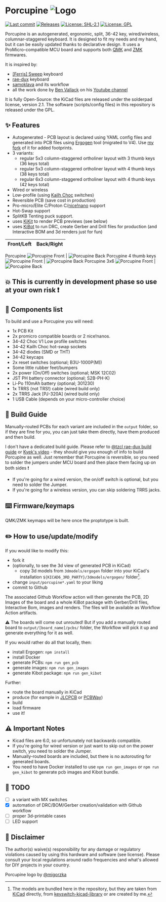 # Porcupine ![Logo](images/porcupine_logo.png "Logo")


[![Last commit](https://img.shields.io/github/last-commit/anarion80/porcupine)](https://github.com/anarion80/porcupine/commits/main)
[![Releases](https://img.shields.io/github/v/release/anarion80/porcupine?include_prereleases&color=success)](https://github.com/anarion80/porcupine/releases)
[![License: SHL-2.1](https://img.shields.io/static/v1?label=license&message=SHL-2.1&color=success)](LICENSE)
[![License: GPL](https://img.shields.io/static/v1?label=license&message=GPL&color=success)](LICENSE)

Porcupine is an autogenerated, ergonomic, split, 36-42 key, wired/wireless, columnar-staggered keyboard. It is designed to fit my needs and my hand, but it can be easily updated thanks to declarative design.
It uses a ProMicro-compatible MCU board and supports both [QMK](https://qmk.fm/) and [ZMK](https://zmk.dev/) firmwares.

It is inspired by:
* [[Ferris] Sweep](https://github.com/davidphilipbarr/Sweep) keyboard
* [rae-dux](https://github.com/andrewjrae/rae-dux) keyboard
* [samoklava](https://github.com/soundmonster/samoklava) and its workflow
* all the work done by [Ben Vallack](https://github.com/benvallack) on his [Youtube channel](https://www.youtube.com/c/BenVallack)

It is fully Open-Source: the KiCad files are released under the solderpad license, version 2.1. The software (scripts/config files) in this repository is released under the GPL.

## :sparkles: Features
* Autogenerated - PCB layout is declared using YAML config files and generated into PCB files using [Ergogen](https://github.com/ergogen/ergogen) tool (migrated to V4).
Use [my fork](https://github.com/anarion80/ergogen) of it for added footprints.
* 3 variants:
  - regular 5x3 column-staggered ortholiner layout with 3 thumb keys (36 keys total)
  - regular 5x3 column-staggered ortholiner layout with 4 thumb keys (38 keys total)
  - regular 6x3 column-staggered ortholiner layout with 4 thumb keys (42 keys total)
* Wired or wireless
* Low-profile (using [Kailh Choc](http://www.kailh.com/en/Products/Ks/CS/) switches)
* Reversible PCB (save cost in production)
* Pro-micro/Elite C/Proton C/[nice!nano](https://nicekeyboards.com/nice-nano/) support
* Hot-Swap support
* SplitKB Tenting puck support.
* uses [KiKit](https://github.com/yaqwsx/KiKit) to render PCB previews (see below)
* uses [KiBot](https://github.com/INTI-CMNB/KiBot) to run DRC, create Gerber and Drill files for production (and Interactive BOM and 3d renders just for fun)


Front/Left | Back/Right
-|-
Porcupine
![Porcupine Front](images/porcupine-front.png) | ![Porcupine Back](images/porcupine-back.png)
Porcupine 4 thumb keys
![Porcupine Front](images/porcupine_4thumb_keys-front.png) | ![Porcupine Back](images/porcupine_4thumb_keys-back.png)
Porcupine 3x6
![Porcupine Front](images/porcupine_6x3-front.png) | ![Porcupine Back](images/porcupine_6x3-back.png)

## :boom: This is currently in development phase so use at your own risk :exclamation:

## :receipt: Components list

To build and use a Porcupine you will need:

* 1x PCB Kit
* 2x promicro compatible boards or 2 nice!nanos.
* 34-42 Choc V1 Low profile switches
* 34-42 Kailh Choc hot-swap sockets
* 34-42 diodes (SMD or THT)
* 34-42 keycaps
* 2x reset switches (optional; B3U-1000P(M))
* Some little rubber feet/bumpers
* 2x power (On/Off) switches (optional; MSK 12C02)
* JST PH battery connector (optional; S2B-PH-K)
* Li-Po 110mAh battery (optional; 301230)
* 1x TRRS (not TRS!) cable (wired build only)
* 2x TRRS Jack [PJ-320A] (wired build only)
* 1 USB Cable (depends on your micro-controller choice)

## :construction_worker: Build Guide

Manually-routed PCBs for each variant are included in the `output` folder, so if they are fine for you, you can just take them directly, have them produced and then build. 

I don't have a dedicated build guide. Please refer to [@tzcl rae-dux build guide](https://www.tzcl.me/blog/rae-dux) or [Kyek's video](https://www.youtube.com/watch?v=fBPu7AyDtkM) -
they should give you enough of info to build Porcupine as well. Just remember that Porcupine is reversible, so you need to solder the jumpers under MCU board and then place them facing up on both sides :exclamation:

- If you're going for a wired version, the on/off switch is optional, but you need to solder the Jumper.
- If you're going for a wireless version, you can skip soldering TRRS jacks.

## :keyboard: Firmware/keymaps

QMK/ZMK keymaps will be here once the proptotype is built.

## :pencil2: How to use/update/modify

If you would like to modify this:
* fork it
* (optionally, to see the 3d view of generated PCB in KiCad)
  - copy 3d models from `3dmodels/ergogen` folder into your KiCad's installation `${KICAD6_3RD_PARTY}/3dmodels/ergogen/` folder[^1].
* change `input/porcupine*.yaml` to your liking
* commit to Github

The associated Github Workflow action will then generate the PCB, 2D Images of the board and a whole KiBot package with Gerber/Drill files, Interactive Bom, images and renders.
The files will be available as Workflow Action artifacts.

:warning: The boards will come out unrouted! But if you add a manually routed board to `output/[board_name]/pcbs/` folder, the Workflow will pick it up and generate everything for it as well.

If you would rather do all that locally, then:

* install Ergogen: `npm install`
* install Docker
* generate PCBs: `npm run gen_pcb`
* generate images: `npm run gen_images`
* generate Kibot package: `npm run gen_kibot`

Further:

* route the board manually in KiCad
* produce (for eample in [JLCPCB](https://jlcpcb.com/) or [PCBWay](https://www.pcbway.com/))
* build
* load firmware
* use it!

## :warning: Important Notes
- Kicad files are 6.0, so unfortunately not backwards compatible.
- If you're going for wired version or just want to skip out on the power switch, you need to solder the Jumper.
- Manually-routed boards are included, but there is no autorouting for generated boards.
- You need to have Docker installed to use `npm run gen_images` or `npm run gen_kibot` to generate pcb images and Kibot bundle.

## :hammer: TODO
- [ ] a variant with MX switches
- [x] automation of DRC/BOM/Gerber creation/validation with Github workflow
- [ ] proper 3d-printable cases
- [ ] LED support

## :page_facing_up: Disclaimer

The author(s) waive(s) responsibility for any damage or regulatory violations caused by using this hardware and software (see license). Please consult your local regulations around radio frequencies and what's allowed for DIY projects in your country.

Porcupine logo by [@migorzka](https://www.instagram.com/migorzka/)

[^1]: The models are bundled here in the repository, but they are taken from [KiCad](https://www.kicad.org/) directly, from [keyswitch-kicad-library](https://github.com/perigoso/keyswitch-kicad-library) or are created by me.
